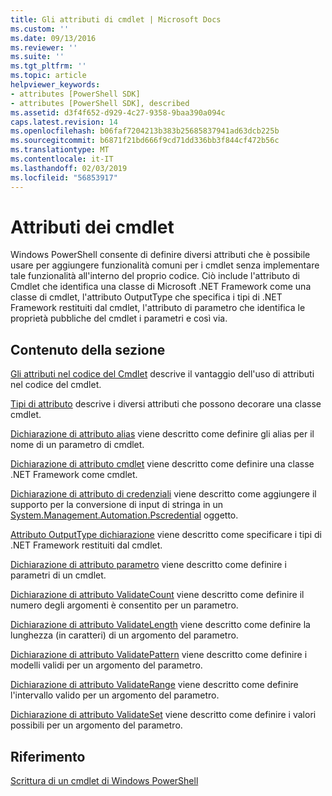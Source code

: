 ```yaml
---
title: Gli attributi di cmdlet | Microsoft Docs
ms.custom: ''
ms.date: 09/13/2016
ms.reviewer: ''
ms.suite: ''
ms.tgt_pltfrm: ''
ms.topic: article
helpviewer_keywords:
- attributes [PowerShell SDK]
- attributes [PowerShell SDK], described
ms.assetid: d3f4f652-d929-4c27-9358-9baa390a094c
caps.latest.revision: 14
ms.openlocfilehash: b06faf7204213b383b25685837941ad63dcb225b
ms.sourcegitcommit: b6871f21bd666f9cd71dd336bb3f844cf472b56c
ms.translationtype: MT
ms.contentlocale: it-IT
ms.lasthandoff: 02/03/2019
ms.locfileid: "56853917"
---
```

# <a name="cmdlet-attributes"></a>Attributi dei cmdlet

Windows PowerShell consente di definire diversi attributi che è possibile usare per aggiungere funzionalità comuni per i cmdlet senza implementare tale funzionalità all'interno del proprio codice. Ciò include l'attributo di Cmdlet che identifica una classe di Microsoft .NET Framework come una classe di cmdlet, l'attributo OutputType che specifica i tipi di .NET Framework restituiti dal cmdlet, l'attributo di parametro che identifica le proprietà pubbliche del cmdlet i parametri e così via.

## <a name="in-this-section"></a>Contenuto della sezione

[Gli attributi nel codice del Cmdlet](./attributes-in-cmdlet-code.md) descrive il vantaggio dell'uso di attributi nel codice del cmdlet.

[Tipi di attributo](./attribute-types.md) descrive i diversi attributi che possono decorare una classe cmdlet.

[Dichiarazione di attributo alias](./alias-attribute-declaration.md) viene descritto come definire gli alias per il nome di un parametro di cmdlet.

[Dichiarazione di attributo cmdlet](./cmdlet-attribute-declaration.md) viene descritto come definire una classe .NET Framework come cmdlet.

[Dichiarazione di attributo di credenziali](./credential-attribute-declaration.md) viene descritto come aggiungere il supporto per la conversione di input di stringa in un [System.Management.Automation.Pscredential](/dotnet/api/System.Management.Automation.PSCredential) oggetto.

[Attributo OutputType dichiarazione](./outputtype-attribute-declaration.md) viene descritto come specificare i tipi di .NET Framework restituiti dal cmdlet.

[Dichiarazione di attributo parametro](./parameter-attribute-declaration.md) viene descritto come definire i parametri di un cmdlet.

[Dichiarazione di attributo ValidateCount](./validatecount-attribute-declaration.md) viene descritto come definire il numero degli argomenti è consentito per un parametro.

[Dichiarazione di attributo ValidateLength](./validatelength-attribute-declaration.md) viene descritto come definire la lunghezza (in caratteri) di un argomento del parametro.

[Dichiarazione di attributo ValidatePattern](./validatepattern-attribute-declaration.md) viene descritto come definire i modelli validi per un argomento del parametro.

[Dichiarazione di attributo ValidateRange](./validaterange-attribute-declaration.md) viene descritto come definire l'intervallo valido per un argomento del parametro.

[Dichiarazione di attributo ValidateSet](./validateset-attribute-declaration.md) viene descritto come definire i valori possibili per un argomento del parametro.

## <a name="reference"></a>Riferimento

[Scrittura di un cmdlet di Windows PowerShell](./writing-a-windows-powershell-cmdlet.md)
